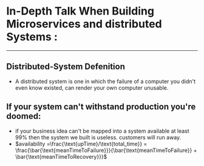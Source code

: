 # In-Depth Talk When Building Microservices and distributed Systems :
---

## Distributed-System Defenition
  * A distributed system is one in which the failure of a computer you didn't even know existed, can render your own computer unusable.

## If your system can't withstand production you're doomed:
  * if your business idea can't be mapped into a system available at least 99% then the system we built is useless. customers will run away.
  * $availability =\frac{\text{upTime}/\text{total_time}} =  \frac{\bar{\text{meanTimeToFailure}}}{\bar{\text{meanTimeToFailure}} + \bar{\text{meanTimeToRecovery}}}$

